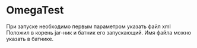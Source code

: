 # OmegaTest
При запуске необходимо первым параметром указать файл xml
Положил в корень jar-ник и батник его запускающий. Имя файла можно указать в батнике. 
